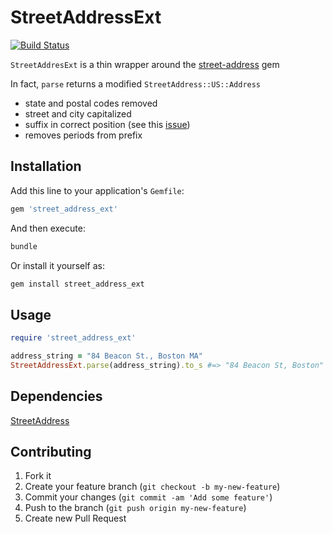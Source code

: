 # StreetAddressExt

[![Build Status](https://travis-ci.org/zhon/street_address_ext.png)](https://travis-ci.org/zhon/street_address_ext)

``StreetAddresExt`` is a thin wrapper around the [street-address](https://github.com/derrek/street-address) gem

In fact, ``parse`` returns a modified ``StreetAddress::US::Address``

 - state and postal codes removed
 - street and city capitalized
 - suffix in correct position (see this [issue](https://github.com/derrek/street-address/issues/9))
 - removes periods from prefix



## Installation

Add this line to your application's ``Gemfile``:

```ruby
gem 'street_address_ext'
```

And then execute:

```bash
bundle
```

Or install it yourself as:

```bash
gem install street_address_ext
```


## Usage

```ruby
require 'street_address_ext'

address_string = "84 Beacon St., Boston MA"
StreetAddressExt.parse(address_string).to_s #=> "84 Beacon St, Boston"
```

## Dependencies

[StreetAddress](https://github.com/derrek/street-address)

## Contributing

1. Fork it
2. Create your feature branch (`git checkout -b my-new-feature`)
3. Commit your changes (`git commit -am 'Add some feature'`)
4. Push to the branch (`git push origin my-new-feature`)
5. Create new Pull Request


